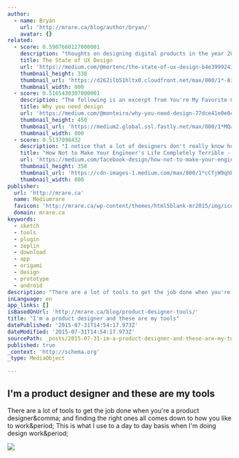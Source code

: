 ```yaml
---
author:
  - name: Bryan
    url: 'http://mrare.ca/blog/author/bryan/'
    avatar: {}
related:
  - score: 0.5907660127000001
    description: "thoughts on designing digital products in the year 2015 User experience design has come a long way since Don Norman coined the term in the 90's. It has gone from esoteric industry terminology to a being one of the most in-demand disciplines in the technology sector - in only a matter of years."
    title: The State of UX Design
    url: 'https://medium.com/@mortenc/the-state-of-ux-design-b4e3999243e5'
    thumbnail_height: 338
    thumbnail_url: 'https://d262ilb51hltx0.cloudfront.net/max/800/1*-8iPkn54gv7DdJTBOurWUw.jpeg'
    thumbnail_width: 800
  - score: 0.5165430307000001
    description: "The following is an excerpt from You're My Favorite Client , a book to help people understand design. Written by Mike Monteiro. Published by A Book Apart. Chapter 1 DESIGN RESULTS FROM human decisions. You can design with intention, which means you have a chance of doing it well, or you can let it happen, which means you'll probably bungle the job."
    title: Why you need design
    url: 'https://medium.com/@monteiro/why-you-need-design-77dce41e0e0c'
    thumbnail_height: 450
    thumbnail_url: 'https://medium2.global.ssl.fastly.net/max/800/1*MQa0J6cgPQ4PD37W-UcVaQ.gif'
    thumbnail_width: 800
  - score: 0.5137098432
    description: "I notice that a lot of designers don't really know how to talk to engineers. They definitely talk to them, but they don't try to actually relate. That's why I wrote this. It's part of our job as designers to understand the struggle of a software engineer."
    title: "How Not to Make Your Engineer's Life Completely Terrible - Facebook Design"
    url: 'https://medium.com/facebook-design/how-not-to-make-your-engineer-s-life-completely-terrible-292a6d5d134c'
    thumbnail_height: 358
    thumbnail_url: 'https://cdn-images-1.medium.com/max/800/1*cCfjW9qhE85Ny4g1fRKPyw.png'
    thumbnail_width: 800
publisher:
  url: 'http://mrare.ca'
  name: Mediumrare
  favicon: 'http://mrare.ca/wp-content/themes/html5blank-mr2015/img/icons/favicon.ico'
  domain: mrare.ca
keywords:
  - sketch
  - tools
  - plugin
  - zeplin
  - download
  - app
  - origami
  - design
  - prototype
  - android
description: "There are a lot of tools to get the job done when you're a product designer, and finding the right ones all comes down to how you like to work. This is what I use to a day to day basis when I'm doing design work."
inLanguage: en
app_links: []
isBasedOnUrl: 'http://mrare.ca/blog/product-designer-tools/'
title: "I'm a product designer and these are my tools"
datePublished: '2015-07-31T14:54:17.973Z'
dateModified: '2015-07-31T14:54:17.973Z'
sourcePath: _posts/2015-07-31-im-a-product-designer-and-these-are-my-tools.md
published: true
_context: 'http://schema.org'
_type: MediaObject

---
```

<article style=""><h1>I'm a product designer and these are my tools</h1><p>There are a lot of tools to get the job done when you're a product designer&amp;comma; and finding the right ones all comes down to how you like to work&amp;period; This is what I use to a day to day basis when I'm doing design work&amp;period;</p><img src="http://mrare.ca/wp-content/uploads/field-notes.jpg" /></article>